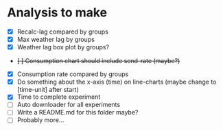 # Analysis to make

- [x] Recalc-lag compared by groups
- [x] Max weather lag by groups
- [x] Weather lag box plot by groups? 
- ~~[ ] Consumption chart should include send-rate (maybe?)~~
- [x] Consumption rate compared by groups
- [x] Do something about the x-axis (time) on line-charts (maybe change to [time-unit] after start)
- [x] Time to complete experiment
- [ ] Auto downloader for all experiments 
- [ ] Write a README.md for this folder maybe?
- [ ] Probably more...